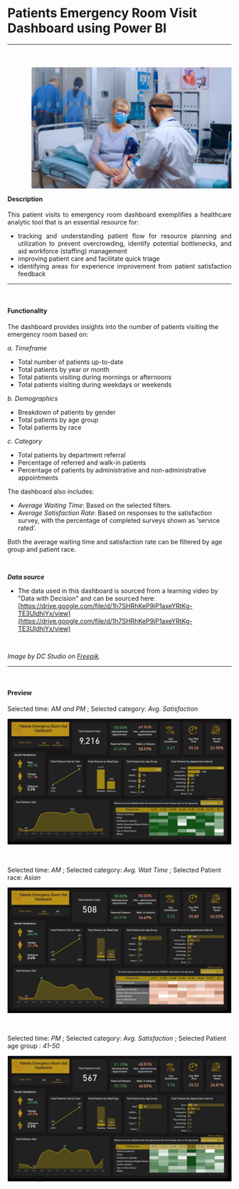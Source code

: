 # Patients Emergency Room Visit Dashboard using Power BI

***
<br>

<div class = "clear-fix">
  <img src="assets/images/ed_img.jpg" style="float:right;width:450px;margin-left:50px;margin-bottom:15px;"/>
  <h4> Description </h4>
  <p align= "justify" > This patient visits to emergency room dashboard exemplifies a healthcare analytic tool that is an essential resource for: </p>
  <ul>
  <li align= "justify"> tracking and understanding patient flow for resource planning and utilization to prevent overcrowding, identify potential bottlenecks, and aid workforce (staffing) management </li>
  <li align= "justify"> improving patient care and facilitate quick triage </li>
  <li align= "justify"> identifying areas for experience improvement from patient satisfaction feedback </li>
  </ul>
</div>


***
<br>

#### Functionality

The dashboard provides insights into the number of patients visiting the emergency room based on:

*a. Timeframe*

- Total number of patients up-to-date
-	Total patients by year or month
-	Total patients visiting during mornings or afternoons
-	Total patients visiting during weekdays or weekends

*b. Demographics*

-	Breakdown of patients by gender
-	Total patients by age group
-	Total patients by race

*c. Category*

-	Total patients by department referral
-	Percentage of referred and walk-in patients
-	Percentage of patients by administrative and non-administrative appointments

The dashboard also includes:

- *Average Waiting Time*: Based on the selected filters.
-	*Average Satisfaction Rate*: Based on responses to the satisfaction survey, with the percentage of completed surveys shown as ‘service rated’.

Both the average waiting time and satisfaction rate can be filtered by age group and patient race.


<br>


***Data source***

* The data used in this dashboard is sourced from a learning video by "Data with Decision" and can be sourced here: [https://drive.google.com/file/d/1h7SHRhKeP9jP1axeYRtKg-TE3UldhiYx/view](https://drive.google.com/file/d/1h7SHRhKeP9jP1axeYRtKg-TE3UldhiYx/view)
  
<br>

*Image by DC Studio on [Freepik](https://www.freepik.com/).*

***
<br>

#### Preview

Selected time: *AM and PM* ; Selected category: *Avg. Satisfaction*

![](images/Image_01_ER.jpg)

<br>

Selected time: *AM* ; Selected category: *Avg. Wait Time* ; Selected Patient race: *Asian*

![](images/Image_02_ER.jpg)

<br>

Selected time: *PM* ; Selected category: *Avg. Satisfaction* ; Selected Patient age group : *41-50*

![](images/Image_03_ER.jpg)

<br>
